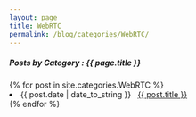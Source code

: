 ```yaml
---
layout: page
title: WebRTC
permalink: /blog/categories/WebRTC/
---
```


<h5> Posts by Category : {{ page.title }} </h5>

<div class="card">
{% for post in site.categories.WebRTC %}
 <li class="category-posts"><span>{{ post.date | date_to_string }}</span> &nbsp; <a href="{{ post.url }}">{{ post.title }}</a></li>
{% endfor %}
</div>